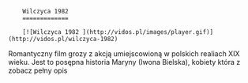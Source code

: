 
        Wilczyca 1982 
        =============
        
        [![Wilczyca 1982 ](http://vidos.pl/images/player.gif)](http://vidos.pl/wilczyca-1982)
        
        
 Romantyczny film grozy z akcją umiejscowioną w polskich realiach XIX wieku. Jest to posępna historia Maryny (Iwona Bielska), kobiety która z zobacz pełny opis
    